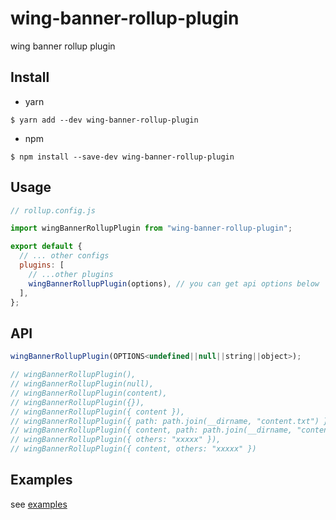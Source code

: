 # wing-banner-rollup-plugin

wing banner rollup plugin

## Install

- yarn

```shell
$ yarn add --dev wing-banner-rollup-plugin
```

- npm

```shell
$ npm install --save-dev wing-banner-rollup-plugin
```

## Usage

```js
// rollup.config.js

import wingBannerRollupPlugin from "wing-banner-rollup-plugin";

export default {
  // ... other configs
  plugins: [
    // ...other plugins
    wingBannerRollupPlugin(options), // you can get api options below
  ],
};
```

## API

```js
wingBannerRollupPlugin(OPTIONS<undefined||null||string||object>);

// wingBannerRollupPlugin(),
// wingBannerRollupPlugin(null),
// wingBannerRollupPlugin(content),
// wingBannerRollupPlugin({}),
// wingBannerRollupPlugin({ content }),
// wingBannerRollupPlugin({ path: path.join(__dirname, "content.txt") }),
// wingBannerRollupPlugin({ content, path: path.join(__dirname, "content.txt") }),
// wingBannerRollupPlugin({ others: "xxxxx" }),
// wingBannerRollupPlugin({ content, others: "xxxxx" })
```

## Examples

see [examples](./examples/rollup.config.js)
